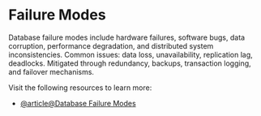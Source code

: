 # Failure Modes

Database failure modes include hardware failures, software bugs, data corruption, performance degradation, and distributed system inconsistencies. Common issues: data loss, unavailability, replication lag, deadlocks. Mitigated through redundancy, backups, transaction logging, and failover mechanisms.

Visit the following resources to learn more:

- [@article@Database Failure Modes](https://ieeexplore.ieee.org/document/7107294/)
